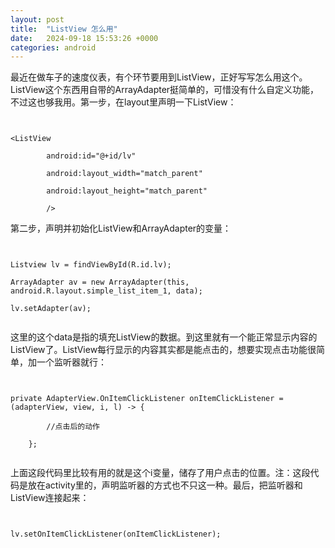 ```yaml
---
layout: post
title:  "ListView 怎么用"
date:   2024-09-18 15:53:26 +0000
categories: android
---
```

最近在做车子的速度仪表，有个环节要用到ListView，正好写写怎么用这个。ListView这个东西用自带的ArrayAdapter挺简单的，可惜没有什么自定义功能，不过这也够我用。第一步，在layout里声明一下ListView：



<pre><code>

&lt;ListView

        android:id="@+id/lv"

        android:layout_width="match_parent"

        android:layout_height="match_parent"

        /&gt;</code></pre>



第二步，声明并初始化ListView和ArrayAdapter的变量：



<pre><code>

Listview lv = findViewById(R.id.lv);

ArrayAdapter av = new ArrayAdapter(this, android.R.layout.simple_list_item_1, data);

lv.setAdapter(av);

</code></pre>

这里的这个data是指的填充ListView的数据。到这里就有一个能正常显示内容的ListView了。ListView每行显示的内容其实都是能点击的，想要实现点击功能很简单，加一个监听器就行：



<pre><code>

private AdapterView.OnItemClickListener onItemClickListener = (adapterView, view, i, l) -> {

        //点击后的动作

    };

</code></pre>

上面这段代码里比较有用的就是这个i变量，储存了用户点击的位置。注：这段代码是放在activity里的，声明监听器的方式也不只这一种。最后，把监听器和ListView连接起来：



<pre><code>

lv.setOnItemClickListener(onItemClickListener);

</code></pre>











